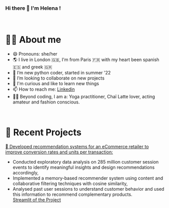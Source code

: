 ### Hi there 👋 I'm Helena !

<br />

# :woman_technologist: About me

- 😄 Pronouns: she/her
- 🌎 I live in London 🇬🇧, I'm from Paris 🇫🇷 with my heart been spanish 🇪🇸 and greek 🇬🇷 
- 🌱 I’m new python coder, started in summer '22
- 👯 I’m looking to collaborate on new projects
- 🧠 I'm curious and like to learn new things
- 📫 How to reach me: [Linkedin](https://www.linkedin.com/in/helena-antoniadis-290582/)
- 🧘‍♀️ Beyond coding, I am a: Yoga practitioner, Chaï Latte lover, acting amateur and fashion conscious.

<br />

# 📝 Recent Projects
[	Developed recommendation systems for an eCommerce retailer to improve conversion rates and units per transaction:](https://github.com/sailormoonvicky/eCommerce)<br>
-	Conducted exploratory data analysis on 285 million customer session events to identify meaningful insights and design recommendations accordingly,
-	Implemented a memory-based recommender system using content and collaborative filtering techniques with cosine similarity,
-	Analysed past user sessions to understand customer behavior and used this information to recommend complementary products.<br>
[Streamlit of the Project](https://lewagon-1050-ecommerce.streamlit.app/)

